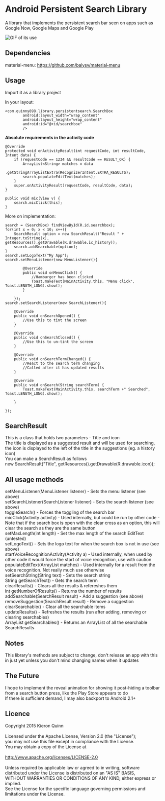 # Android Persistent Search Library

A library that implements the persistent search bar seen on apps such as Google Now, Google Maps and Google Play

![GIF of its use](https://raw.github.com/Quinny898/PersistentSearch/resources/search.gif)

## Dependencies
material-menu: https://github.com/balysv/material-menu

## Usage

Import it as a library project

In your layout:
```
<com.quinny898.library.persistentsearch.SearchBox
        android:layout_width="wrap_content"
		android:layout_height="wrap_content"
        android:id="@+id/searchbox"
        />
```

**Absolute requirements in the activity code**
```
@Override
protected void onActivityResult(int requestCode, int resultCode, Intent data) {
	if (requestCode == 1234 && resultCode == RESULT_OK) {
		ArrayList<String> matches = data
				.getStringArrayListExtra(RecognizerIntent.EXTRA_RESULTS);
		search.populateEditText(matches);
	}
	super.onActivityResult(requestCode, resultCode, data);
}

public void mic(View v) {
	search.micClick(this);
}
```

More on implementation:
```
search = (SearchBox) findViewById(R.id.searchbox);
for(int x = 0; x < 10; x++){
	SearchResult option = new SearchResult("Result " + Integer.toString(x), getResources().getDrawable(R.drawable.ic_history));
	search.addSearchable(option);
}		
search.setLogoText("My App");
search.setMenuListener(new MenuListener(){

		@Override
		public void onMenuClick() {
			//Hamburger has been clicked
			Toast.makeText(MainActivity.this, "Menu click", Toast.LENGTH_LONG).show();				
		}
			
	});
search.setSearchListener(new SearchListener(){

	@Override
	public void onSearchOpened() {
		//Use this to tint the screen
	}

	@Override
	public void onSearchClosed() {
		//Use this to un-tint the screen
	}

	@Override
	public void onSearchTermChanged() {
		//React to the search term changing
		//Called after it has updated results
	}

	@Override
	public void onSearch(String searchTerm) {
		Toast.makeText(MainActivity.this, searchTerm +" Searched", Toast.LENGTH_LONG).show();
		
	}
			
});
```

## SearchResult
This is a class that holds two parameters - Title and icon<br />
The title is displayed as a suggested result and will be used for searching, the icon is displayed to the left of the title in the suggestions (eg. a history icon)<br />
You can make a SearchResult as follows<br />
new SearchResult("Title", getResources().getDrawable(R.drawable.icon));

## All usage methods
setMenuListener(MenuListener listener) - Sets the menu listener (see above)<br />
setSearchListener(SearchListener listener) - Sets the search listener (see above)<br />
toggleSearch() - Forces the toggling of the search bar<br />
micClick(Activity activity) - Used internally, but could be run by other code - Note that if the search box is open with the clear cross as an option, this will clear the search as they are the same button<br />
setMaxLength(int length) - Set the max length of the search EditText (untested)<br />
setLogoText() - Sets the logo text for when the search box is not in use (see above)<br />
startVoiceRecognitionActivity(Activity a) - Used internally, when used by other code it would force the start of voice recognition, use with caution<br />
populateEditText(ArrayList<String> matches) - Used internally for a result from the voice recognition. Not really much use otherwise<br />
setSearchString(String text) - Sets the search string<br />
String getSearchText() - Gets the search term<br />
clearResults() - Clears all the results & refereshes them<br />
int getNumberOfResults() - Returns the number of results<br />
addSearchable(SearchResult result) - Add a suggestion (see above)<br />
removeSuggestion(SearchResult result) - Remove a suggestion<br />
clearSearchable() - Clear all the searchable items<br />
updateResults() - Refreshes the results (run after adding, removing or clearing searchables)<br />
ArrayList<SearchResult> getSearchables() - Returns an ArrayList of all the searchable SearchResults

## Notes
This library's methods are subject to change, don't release an app with this in just yet unless you don't mind changing names when it updates

## The Future
I hope to implement the reveal animation for showing it post-hiding a toolbar from a search button press, like the Play Store appears to do<br />
If there is sufficient demand, I may also backport to Android 2.1+

## Licence
Copyright 2015 Kieron Quinn<br />
<br />
Licensed under the Apache License, Version 2.0 (the "License");<br />
you may not use this file except in compliance with the License.<br />
You may obtain a copy of the License at<br />
<br />
   http://www.apache.org/licenses/LICENSE-2.0<br />
<br />
Unless required by applicable law or agreed to in writing, software<br />
distributed under the License is distributed on an "AS IS" BASIS,<br />
WITHOUT WARRANTIES OR CONDITIONS OF ANY KIND, either express or implied.<br />
See the License for the specific language governing permissions and<br />
limitations under the License.